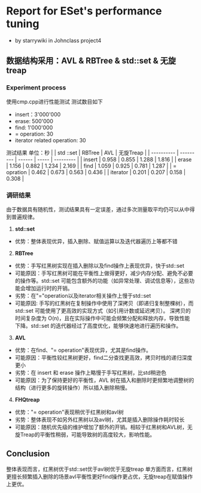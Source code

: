 # Report for ESet's performance tuning
* by starrywiki in Johnclass project4
## 数据结构采用：AVL & RBTree & std::set & 无旋treap
### Experiment process
使用cmp.cpp进行性能测试
测试数目如下
* insert：3'000'000
* erase: 500'000
* find: 1'000'000
* = operation: 30
* iterator related operation: 30

测试结果
单位：秒
|            | std ::set | RBTree | AVL   | 无旋Treap |
| ---------- | --------- | ------ | ----- | --------- |
| insert     | 0.958     | 0.855  | 1.288 | 1.816     |
| erase      | 1.156     | 0.882  | 1.234 | 2.169     |
| find       | 1.059     | 0.925  | 0.781 | 1.287     |
| = opration | 0.462     | 0.673  | 0.563 | 0.436     |
| iterator   | 0.201     | 0.207  | 0.158 | 0.308     |

### 调研结果
由于数据具有随机性，测试结果具有一定误差，通过多次测量取平均仍可以从中得到普遍规律。

1. **std::set**
* 优势：整体表现优异，插入删除、赋值运算以及迭代器遍历上等都不错
2. **RBTree**
* 优势：手写红黑树实现在插入删除以及find操作上表现优异，快于std::set
* 可能原因：手写红黑树可能在平衡性上做得更好，减少内存分配、避免不必要的操作等。std::set 可能包含额外的功能（如异常处理、调试信息等），这些功能会增加运行时的开销。
* 劣势：在"="operation以及iterator相关操作上慢于std::set
* 可能原因: 手写的红黑树在复制操作中使用了深拷贝（即递归复制整棵树），而 std::set 可能使用了更高效的实现方式（如引用计数或延迟拷贝）。
深拷贝的时间复杂度为 O(n)，且在实际操作中可能会频繁分配和释放内存，导致性能下降。std::set 的迭代器经过了高度优化，能够快速地进行遍历和操作。
3. **AVL**
* 优势：在find、"= operation"表现优异，尤其是find操作。
* 可能原因：平衡性较红黑树更好，find二分查找更高效，拷贝时栈的递归深度更小
* 劣势：在 insert 和 erase 操作上略慢于手写红黑树，比std稍逊色
* 可能原因：为了保持更好的平衡性，AVL 树在插入和删除时更频繁地调整树的结构（进行更多的旋转操作）所以插入删除稍慢。
4. **FHQtreap**
* 优势："= operation"表现稍优于红黑树和avl树
* 劣势：整体表现不如另外红黑树以及avl树，尤其是插入删除操作耗时较长
* 可能原因：随机优先级的维护增加了额外的开销。相较于红黑树和AVL树，无旋Treap的平衡性稍弱，可能导致树的高度较大，影响性能。
## Conclusion
整体表现而言，红黑树优于std::set优于avl树优于无旋treap
单方面而言，红黑树更擅长频繁插入删除的场景avl平衡性更好find操作更占优，无旋treap在赋值操作上更优。

